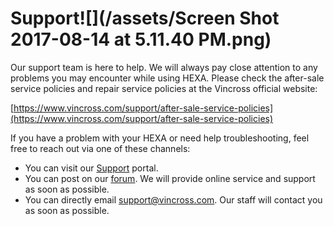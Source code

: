 # Support![](/assets/Screen Shot 2017-08-14 at 5.11.40 PM.png)

Our support team is here to help. We will always pay close attention to any problems you may encounter while using HEXA. Please check the after-sale service policies and repair service policies at the Vincross official website:

[https://www.vincross.com/support/after-sale-service-policies](https://www.vincross.com/support/after-sale-service-policies)

If you have a problem with your HEXA or need help troubleshooting, feel free to reach out via one of these channels:

* You can visit our [Support](https://www.vincross.com/support) portal.
* You can post on our [forum](https://forum.vincross.com/). We will provide online service and support as soon as possible.
* You can directly email [support@vincross.com](mailto:support@vincross.com). Our staff will contact you as soon as possible.





